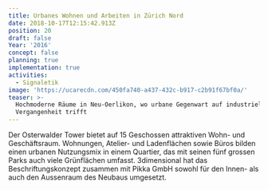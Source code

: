 ```yaml
---
title: Urbanes Wohnen und Arbeiten in Zürich Nord
date: 2018-10-17T12:15:42.913Z
position: 20
draft: false
Year: '2016'
concept: false
planning: true
implementation: true
activities:
  - Signaletik
image: 'https://ucarecdn.com/450fa740-a437-432c-b917-c2b91f67bf0a/'
teaser: >-
  Hochmoderne Räume in Neu-Oerlikon, wo urbane Gegenwart auf industrielle
  Vergangenheit trifft
---
```

Der Osterwalder Tower bietet auf 15 Geschossen attraktiven Wohn- und Geschäftsraum. Wohnungen, Atelier- und Ladenflächen sowie Büros bilden einen urbanen Nutzungsmix in einem Quartier, das mit seinen fünf grossen Parks auch viele Grünflächen umfasst. 3dimensional hat das Beschriftungskonzept zusammen mit Pikka GmbH sowohl für den Innen- als auch den Aussenraum des Neubaus umgesetzt.
